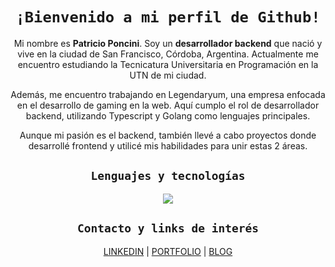 <h1 align="center"><code>¡Bienvenido a mi perfil de Github!</code></h1>
<p align="center">Mi nombre es <b>Patricio Poncini</b>. Soy un <b>desarrollador backend</b> que nació y vive en la ciudad de San Francisco, Córdoba, Argentina. Actualmente me encuentro estudiando la Tecnicatura Universitaria en Programación en la UTN de mi ciudad.</p>


<p align="center">Además, me encuentro trabajando en Legendaryum, una empresa enfocada en el desarrollo de gaming en la web. Aquí cumplo el rol de desarrollador backend, utilizando Typescript y Golang como lenguajes principales.</p>

<p align="center">Aunque mi pasión es el backend, también llevé a cabo proyectos donde desarrollé frontend y utilicé mis habilidades para unir estas 2 áreas.</p>
<h2 align="center"><code>Lenguajes y tecnologías</code></h2>
<p align="center">
    <img src="https://skillicons.dev/icons?i=ts,nodejs,express,go,git,docker,mysql,mongodb,vue" />
</p>

<h2 align="center"><code>Contacto y links de interés</code></h2>

<p align="center">
  <a href="https://www.linkedin.com/in/patricio-poncini/" target="_blank">LINKEDIN</a> |
  <a href="https://patricio-poncini-page.netlify.app/" target="_blank">PORTFOLIO</a> |
  <a href="https://tripa-tech.vercel.app/" target="_blank">BLOG</a>
</p>
